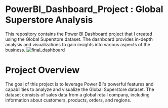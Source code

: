 # PowerBI_Dashboard_Project : Global Superstore Analysis
This repository contains the Power BI Dashboard project that I created using the Global Superstore dataset. The dashboard provides in-depth analysis and visualizations to gain insights into various aspects of the business.
![final_dashboard](https://github.com/mainakdas12345/PowerBI_dashboard_Project/assets/128472098/d7b3fed8-5340-4620-98d3-b9d407849f13)
# Project Overview
The goal of this project is to leverage Power BI's powerful features and capabilities to analyze and visualize the Global Superstore dataset. The dataset consists of sales data from a global retail company, including information about customers, products, orders, and regions.
